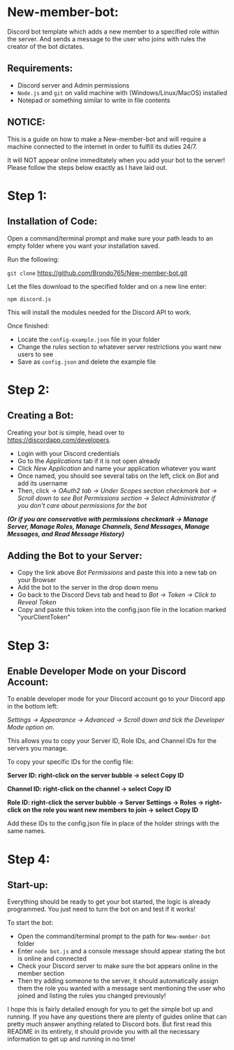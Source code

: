 # New-member-bot:
Discord bot template which adds a new member to a specified role within the server. 
And sends a message to the user who joins with rules the creator of the bot dictates.

## Requirements:
- Discord server and Admin permissions
- `Node.js` and `git` on valid machine with (Windows/Linux/MacOS) installed
- Notepad or something similar to write in file contents

## NOTICE:
This is a guide on how to make a New-member-bot and will require a machine connected to the internet in order to fulfill its
duties 24/7.

It will NOT appear online immeditately when you add your bot to the server! Please follow the steps below exactly as I have laid out.

# Step 1:
## Installation of Code:
Open a command/terminal prompt and make sure your path leads to an empty folder where you want your installation saved.

Run the following:

`git clone` https://github.com/Brondo765/New-member-bot.git

Let the files download to the specified folder and on a new line enter:

`npm discord.js` 

This will install the modules needed for the Discord API to work.

Once finished:

- Locate the `config-example.json` file in your folder
- Change the *rules* section to whatever server restrictions you want new users to see
- Save as `config.json` and delete the example file

# Step 2:
## Creating a Bot:
Creating your bot is simple, head over to https://discordapp.com/developers.
- Login with your Discord credentials
- Go to the *Applications* tab if it is not open already
- Click *New Application* and name your application whatever you want
- Once named, you should see several tabs on the left, click on *Bot* and add its username
- Then, click -> *OAuth2 tab -> Under Scopes section checkmark bot -> Scroll down to see Bot Permissions section -> Select Administrator if you don't care about permissions for the bot*

***(Or if you are conservative with permissions checkmark -> Manage Server, Manage Roles, Manage Channels, Send Messages, Manage Messages, and Read Message History)***

## Adding the Bot to your Server:
- Copy the link above *Bot Permissions* and paste this into a new tab on your Browser
- Add the bot to the server in the drop down menu
- Go back to the Discord Devs tab and head to *Bot -> Token -> Click to Reveal Token*
- Copy and paste this token into the config.json file in the location marked "yourClientToken"

# Step 3:
## Enable Developer Mode on your Discord Account:
To enable developer mode for your Discord account go to your Discord app in the bottom left: 

*Settings -> Appearance -> Advanced -> Scroll down and tick the Developer Mode option on.*

This allows you to copy your Server ID, Role IDs, and Channel IDs for the servers you manage.

To copy your specific IDs for the config file:

**Server ID: right-click on the server bubble -> select Copy ID**

**Channel ID: right-click on the channel -> select Copy ID**

**Role ID: right-click the server bubble -> Server Settings -> Roles -> right-click on the role you want new members to join -> select Copy ID**

Add these IDs to the config.json file in place of the holder strings with the same names.

# Step 4:
## Start-up:
Everything should be ready to get your bot started, the logic is already programmed. You just need to turn the bot on and test if it works!

To start the bot: 
- Open the command/terminal prompt to the path for `New-member-bot` folder
- Enter `node bot.js` and a console message should appear stating the bot is online and connected
- Check your Discord server to make sure the bot appears online in the member section
- Then try adding someone to the server, it should automatically assign them the role you wanted with a message sent mentioning the user who joined and listing the rules you changed previously!

I hope this is fairly detailed enough for you to get the simple bot up and running. If you have any questions there are plenty of guides online that can pretty much answer anything related to Discord bots. But first read this README in its entirety, it should provide you with all the necessary information to get up and running in no time!
